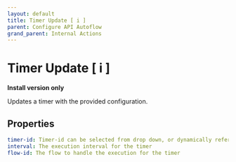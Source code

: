 ```yaml
---
layout: default
title: Timer Update [ i ]
parent: Configure API Autoflow
grand_parent: Internal Actions
---
```

# Timer Update [ i ]
**Install version only**

Updates a timer with the provided configuration.

## Properties
```yaml
timer-id: Timer-id can be selected from drop down, or dynamically referenced by saving the timer-id at the time of creation.
interval: The execution interval for the timer
flow-id: The flow to handle the execution for the timer
```